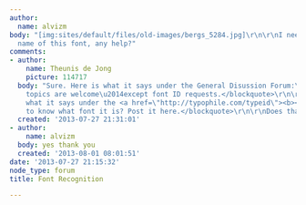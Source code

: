 ```yaml
---
author:
  name: alvizm
body: "[img:sites/default/files/old-images/bergs_5284.jpg]\r\n\r\nI need to find the
  name of this font, any help?"
comments:
- author:
    name: Theunis de Jong
    picture: 114717
  body: "Sure. Here is what it says under the General Disussion Forum:\r\n<blockquote>All
    topics are welcome\u2014except font ID requests.</blockquote>\r\n\r\nAn here is
    what it says under the <a href=\"http://typophile.com/typeid\"><b><u>Type ID Board</u></b></a>:\r\n\r\n<blockquote>Need
    to know what font it is? Post it here.</blockquote>\r\n\r\nDoes that help?"
  created: '2013-07-27 21:31:01'
- author:
    name: alvizm
  body: yes thank you
  created: '2013-08-01 08:01:51'
date: '2013-07-27 21:15:32'
node_type: forum
title: Font Recognition

---
```

